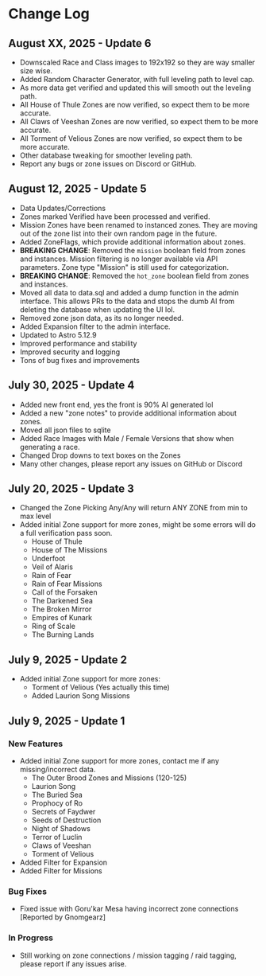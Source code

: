 # Change Log

## August XX, 2025 - Update 6
- Downscaled Race and Class images to 192x192 so they are way smaller size wise.
- Added Random Character Generator, with full leveling path to level cap.
- As more data get verified and updated this will smooth out the leveling path.
- All House of Thule Zones are now verified, so expect them to be more accurate.
- All Claws of Veeshan Zones are now verified, so expect them to be more accurate.
- All Torment of Velious Zones are now verified, so expect them to be more accurate.
- Other database tweaking for smoother leveling path.
- Report any bugs or zone issues on Discord or GitHub.

## August 12, 2025 - Update 5
- Data Updates/Corrections
- Zones marked Verified have been processed and verified.
- Mission Zones have been renamed to instanced zones. They are moving out of the zone list into their own random page in the future.
- Added ZoneFlags, which provide additional information about zones.
- **BREAKING CHANGE**: Removed the `mission` boolean field from zones and instances. Mission filtering is no longer available via API parameters. Zone type "Mission" is still used for categorization.
- **BREAKING CHANGE**: Removed the `hot_zone` boolean field from zones and instances.
- Moved all data to data.sql and added a dump function in the admin interface. This allows PRs to the data and stops the dumb AI from deleting the database when updating the UI lol.
- Removed zone json data, as its no longer needed.
- Added Expansion filter to the admin interface.
- Updated to Astro 5.12.9
- Improved performance and stability
- Improved security and logging
- Tons of bug fixes and improvements

## July 30, 2025 - Update 4
- Added new front end, yes the front is 90% AI generated lol
- Added a new "zone notes" to provide additional information about zones.
- Moved all json files to sqlite
- Added Race Images with Male / Female Versions that show when generating a race.
- Changed Drop downs to text boxes on the Zones
- Many other changes, please report any issues on GitHub or Discord

## July 20, 2025 - Update 3
- Changed the Zone Picking Any/Any will return ANY ZONE from min to max level
- Added initial Zone support for more zones, might be some errors will do a full verification pass soon.
  - House of Thule
  - House of The Missions
  - Underfoot
  - Veil of Alaris
  - Rain of Fear
  - Rain of Fear Missions
  - Call of the Forsaken
  - The Darkened Sea
  - The Broken Mirror
  - Empires of Kunark
  - Ring of Scale
  - The Burning Lands

## July 9, 2025 - Update 2
- Added initial Zone support for more zones:
  - Torment of Velious (Yes actually this time)
  - Added Laurion Song Missions

## July 9, 2025 - Update 1
### New Features
- Added initial Zone support for more zones, contact me if any missing/incorrect data.
  - The Outer Brood Zones and Missions (120-125)
  - Laurion Song
  - The Buried Sea
  - Prophocy of Ro
  - Secrets of Faydwer
  - Seeds of Destruction
  - Night of Shadows
  - Terror of Luclin
  - Claws of Veeshan
  - Torment of Velious
- Added Filter for Expansion
- Added Filter for Missions

### Bug Fixes
- Fixed issue with Goru'kar Mesa having incorrect zone connections [Reported by Gnomgearz]

### In Progress
- Still working on zone connections / mission tagging / raid tagging, please report if any issues arise.

